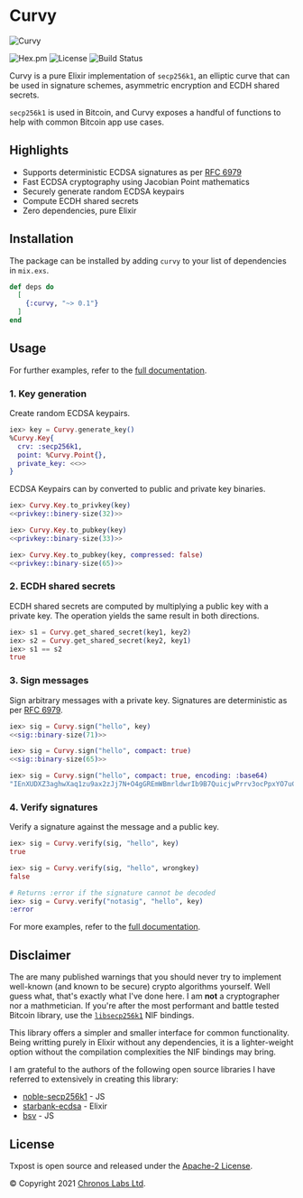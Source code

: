 # Curvy

![Curvy](https://github.com/libitx/curvy/raw/master/media/poster.png)

![Hex.pm](https://img.shields.io/hexpm/v/curvy?color=informational)
![License](https://img.shields.io/github/license/libitx/curvy?color=informational)
![Build Status](https://img.shields.io/github/workflow/status/libitx/curvy/Elixir%20CI)

Curvy is a pure Elixir implementation of `secp256k1`, an elliptic curve that can be used in signature schemes, asymmetric encryption and ECDH shared secrets.

`secp256k1` is used in Bitcoin, and Curvy exposes a handful of functions to help with common Bitcoin app use cases.

## Highlights

* Supports deterministic ECDSA signatures as per [RFC 6979](https://tools.ietf.org/html/rfc6979)
* Fast ECDSA cryptography using Jacobian Point mathematics
* Securely generate random ECDSA keypairs
* Compute ECDH shared secrets
* Zero dependencies, pure Elixir

## Installation

The package can be installed by adding `curvy` to your list of dependencies in `mix.exs`.

```elixir
def deps do
  [
    {:curvy, "~> 0.1"}
  ]
end
```

## Usage

For further examples, refer to the [full documentation](https://hexdocs.pm/curvy).

### 1. Key generation

Create random ECDSA keypairs.

```elixir
iex> key = Curvy.generate_key()
%Curvy.Key{
  crv: :secp256k1,
  point: %Curvy.Point{},
  private_key: <<>>
}
```

ECDSA Keypairs can by converted to public and private key binaries.

```elixir
iex> Curvy.Key.to_privkey(key)
<<privkey::binery-size(32)>>

iex> Curvy.Key.to_pubkey(key)
<<privkey::binary-size(33)>>

iex> Curvy.Key.to_pubkey(key, compressed: false)
<<privkey::binary-size(65)>>
```

### 2. ECDH shared secrets

ECDH shared secrets are computed by multiplying a public key with a private
key. The operation yields the same result in both directions.

```elixir
iex> s1 = Curvy.get_shared_secret(key1, key2)
iex> s2 = Curvy.get_shared_secret(key2, key1)
iex> s1 == s2
true
```

### 3. Sign messages

Sign arbitrary messages with a private key. Signatures are deterministic as per [RFC 6979](https://tools.ietf.org/html/rfc6979).

```elixir
iex> sig = Curvy.sign("hello", key)
<<sig::binary-size(71)>>

iex> sig = Curvy.sign("hello", compact: true)
<<sig::binary-size(65)>>

iex> sig = Curvy.sign("hello", compact: true, encoding: :base64)
"IEnXUDXZ3aghwXaq1zu9ax2zJj7N+O4gGREmWBmrldwrIb9B7QuicjwPrrv3ocPpxYO7uCxcw+DR/FcHR9b/YjM="
```

### 4. Verify signatures

Verify a signature against the message and a public key.

```elixir
iex> sig = Curvy.verify(sig, "hello", key)
true

iex> sig = Curvy.verify(sig, "hello", wrongkey)
false

# Returns :error if the signature cannot be decoded
iex> sig = Curvy.verify("notasig", "hello", key)
:error
```

For more examples, refer to the [full documentation](https://hexdocs.pm/curvy).

## Disclaimer

The are many published warnings that you should never try to implement well-known (and known to be secure) crypto algorithms yourself. Well guess what, that's exactly what I've done here. I am **not** a cryptographer nor a mathmetician. If you're after the most performant and battle tested Bitcoin library, use the [`libsecp256k1`](https://hex.pm/packages/libsecp256k1) NIF bindings.

This library offers a simpler and smaller interface for common functionality. Being writting purely in Elixir without any dependencies, it is a lighter-weight option without the compilation complexities the NIF bindings may bring.

I am grateful to the authors of the following open source libraries I have referred to extensively in creating this library:

* [noble-secp256k1](https://github.com/paulmillr/noble-secp256k1) - JS
* [starbank-ecdsa](https://github.com/starkbank/ecdsa-elixir) - Elixir
* [bsv](https://github.com/moneybutton/bsv) - JS

## License

Txpost is open source and released under the [Apache-2 License](https://github.com/libitx/curvy/blob/master/LICENSE).

© Copyright 2021 [Chronos Labs Ltd](https://www.chronoslabs.net).